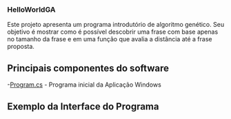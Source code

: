 ### HelloWorldGA

Este projeto apresenta um programa introdutório de algoritmo genético. Seu objetivo é mostrar como é possível 
descobrir uma frase com base apenas no tamanho da frase e em uma função que avalia a distância até a frase proposta. 

## Principais componentes do software
-[Program.cs](/HelloWorldGA/Program.cs) - Programa inicial da Aplicação Windows 

## Exemplo da Interface do Programa

